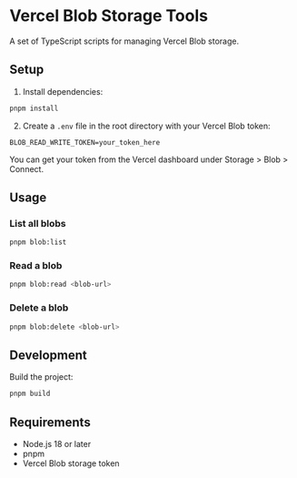 # Vercel Blob Storage Tools

A set of TypeScript scripts for managing Vercel Blob storage.

## Setup

1. Install dependencies:
```bash
pnpm install
```

2. Create a `.env` file in the root directory with your Vercel Blob token:
```
BLOB_READ_WRITE_TOKEN=your_token_here
```

You can get your token from the Vercel dashboard under Storage > Blob > Connect.

## Usage

### List all blobs
```bash
pnpm blob:list
```

### Read a blob
```bash
pnpm blob:read <blob-url>
```

### Delete a blob
```bash
pnpm blob:delete <blob-url>
```

## Development

Build the project:
```bash
pnpm build
```

## Requirements

- Node.js 18 or later
- pnpm
- Vercel Blob storage token 
